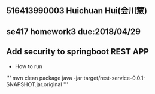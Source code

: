 516413990003 Huichuan Hui(会川慧)
---------------------------------
se417 homework3 due:2018/04/29
----------------------------------
Add security to springboot REST APP
-----------------------------------
- How to run

'''
mvn clean package
java -jar target/rest-service-0.0.1-SNAPSHOT.jar.original
'''
